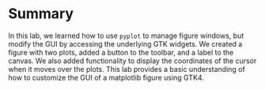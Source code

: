 # Summary

In this lab, we learned how to use `pyplot` to manage figure windows, but modify the GUI by accessing the underlying GTK widgets. We created a figure with two plots, added a button to the toolbar, and a label to the canvas. We also added functionality to display the coordinates of the cursor when it moves over the plots. This lab provides a basic understanding of how to customize the GUI of a matplotlib figure using GTK4.
